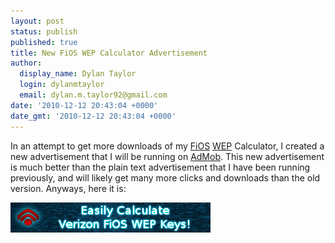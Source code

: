 ```yaml
---
layout: post
status: publish
published: true
title: New FiOS WEP Calculator Advertisement
author:
  display_name: Dylan Taylor
  login: dylanmtaylor
  email: dylan.m.taylor92@gmail.com
date: '2010-12-12 20:43:04 +0000'
date_gmt: '2010-12-12 20:43:04 +0000'
---
```

<p>In an attempt to get more downloads of my <a class="zem_slink" title="Verizon FiOS" rel="wikipedia" href="http://en.wikipedia.org/wiki/Verizon_FiOS">FiOS</a> <a class="zem_slink" title="Wired Equivalent Privacy" rel="wikipedia" href="http://en.wikipedia.org/wiki/Wired_Equivalent_Privacy">WEP</a> Calculator, I created a new advertisement that I will be running on <a class="zem_slink" title="AdMob" rel="homepage" href="http://www.admob.com">AdMob</a>. This new advertisement is much better than the plain text advertisement that I have been running previously, and will likely get many more clicks and downloads than the old version. Anyways, here it is:</p>
<p><a rel="attachment wp-att-978" href="http://dylanmtaylor.com/2010/12/12/new-fios-wep-calculator-advertisement/fwc-promo/"><img class="alignnone size-full wp-image-978" title="FiOS WEP Calculator Advertisement" src="/images/blog/2010/12/fwc-promo.png" alt="" width="320" height="48" /></a></p>
<div class="zemanta-pixie" style="margin-top: 10px; height: 15px;"><img class="zemanta-pixie-img" style="border: medium none; float: right;" src="/images/blog/2011/06/pixy3.gif" alt="" /></div>
